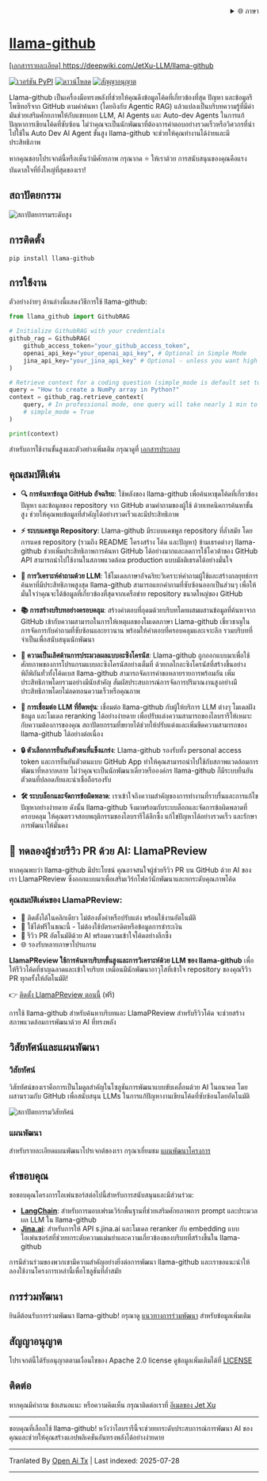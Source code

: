 
<div align="right">
  <details>
    <summary >🌐 ภาษา</summary>
    <div>
      <div align="center">
        <a href="https://openaitx.github.io/view.html?user=JetXu-LLM&project=llama-github&lang=en">English</a>
        | <a href="https://openaitx.github.io/view.html?user=JetXu-LLM&project=llama-github&lang=zh-CN">简体中文</a>
        | <a href="https://openaitx.github.io/view.html?user=JetXu-LLM&project=llama-github&lang=zh-TW">繁體中文</a>
        | <a href="https://openaitx.github.io/view.html?user=JetXu-LLM&project=llama-github&lang=ja">日本語</a>
        | <a href="https://openaitx.github.io/view.html?user=JetXu-LLM&project=llama-github&lang=ko">한국어</a>
        | <a href="https://openaitx.github.io/view.html?user=JetXu-LLM&project=llama-github&lang=hi">हिन्दी</a>
        | <a href="https://openaitx.github.io/view.html?user=JetXu-LLM&project=llama-github&lang=th">ไทย</a>
        | <a href="https://openaitx.github.io/view.html?user=JetXu-LLM&project=llama-github&lang=fr">Français</a>
        | <a href="https://openaitx.github.io/view.html?user=JetXu-LLM&project=llama-github&lang=de">Deutsch</a>
        | <a href="https://openaitx.github.io/view.html?user=JetXu-LLM&project=llama-github&lang=es">Español</a>
        | <a href="https://openaitx.github.io/view.html?user=JetXu-LLM&project=llama-github&lang=it">Italiano</a>
        | <a href="https://openaitx.github.io/view.html?user=JetXu-LLM&project=llama-github&lang=ru">Русский</a>
        | <a href="https://openaitx.github.io/view.html?user=JetXu-LLM&project=llama-github&lang=pt">Português</a>
        | <a href="https://openaitx.github.io/view.html?user=JetXu-LLM&project=llama-github&lang=nl">Nederlands</a>
        | <a href="https://openaitx.github.io/view.html?user=JetXu-LLM&project=llama-github&lang=pl">Polski</a>
        | <a href="https://openaitx.github.io/view.html?user=JetXu-LLM&project=llama-github&lang=ar">العربية</a>
        | <a href="https://openaitx.github.io/view.html?user=JetXu-LLM&project=llama-github&lang=fa">فارسی</a>
        | <a href="https://openaitx.github.io/view.html?user=JetXu-LLM&project=llama-github&lang=tr">Türkçe</a>
        | <a href="https://openaitx.github.io/view.html?user=JetXu-LLM&project=llama-github&lang=vi">Tiếng Việt</a>
        | <a href="https://openaitx.github.io/view.html?user=JetXu-LLM&project=llama-github&lang=id">Bahasa Indonesia</a>
        | <a href="https://openaitx.github.io/view.html?user=JetXu-LLM&project=llama-github&lang=as">অসমীয়া</
      </div>
    </div>
  </details>
</div>

# llama-github

[เอกสารรายละเอียด] https://deepwiki.com/JetXu-LLM/llama-github

[![เวอร์ชัน PyPI](https://badge.fury.io/py/llama-github.svg)](https://badge.fury.io/py/llama-github)
[![ดาวน์โหลด](https://static.pepy.tech/badge/Llama-github)](https://pepy.tech/project/Llama-github)
[![สัญญาอนุญาต](https://img.shields.io/badge/License-Apache%202.0-blue.svg)](https://opensource.org/licenses/Apache-2.0)

Llama-github เป็นเครื่องมือทรงพลังที่ช่วยให้คุณดึงข้อมูลโค้ดที่เกี่ยวข้องที่สุด ปัญหา และข้อมูลรีโพซิทอรีจาก GitHub ตามคำค้นหา (โดยอิงกับ Agentic RAG) แล้วแปลงเป็นบริบทความรู้ที่มีค่า มันช่วยเสริมศักยภาพให้กับแชทบอท LLM, AI Agents และ Auto-dev Agents ในการแก้ปัญหาการเขียนโค้ดที่ซับซ้อน ไม่ว่าคุณจะเป็นนักพัฒนาที่ต้องการคำตอบอย่างรวดเร็วหรือวิศวกรที่นำไปใช้ใน Auto Dev AI Agent ขั้นสูง llama-github จะช่วยให้คุณทำงานได้ง่ายและมีประสิทธิภาพ

หากคุณชอบโปรเจกต์นี้หรือเห็นว่ามีศักยภาพ กรุณากด ⭐️ ให้เราด้วย การสนับสนุนของคุณคือแรงบันดาลใจที่ยิ่งใหญ่ที่สุดของเรา!

## สถาปัตยกรรม
![สถาปัตยกรรมระดับสูง](https://raw.githubusercontent.com/JetXu-LLM/llama-github/main/./docs/high_level_architecture.drawio.svg)

## การติดตั้ง
```
pip install llama-github
```

## การใช้งาน

ตัวอย่างง่ายๆ ด้านล่างนี้แสดงวิธีการใช้ llama-github:

```python
from llama_github import GithubRAG

# Initialize GithubRAG with your credentials
github_rag = GithubRAG(
    github_access_token="your_github_access_token", 
    openai_api_key="your_openai_api_key", # Optional in Simple Mode
    jina_api_key="your_jina_api_key" # Optional - unless you want high concurrency production deployment (s.jina.ai API will be used in llama-github)
)

# Retrieve context for a coding question (simple_mode is default set to False)
query = "How to create a NumPy array in Python?"
context = github_rag.retrieve_context(
    query, # In professional mode, one query will take nearly 1 min to generate final contexts. You could set log level to INFO to monitor the retrieval progress
    # simple_mode = True
)

print(context)
```
สำหรับการใช้งานขั้นสูงและตัวอย่างเพิ่มเติม กรุณาดูที่ [เอกสารประกอบ](https://raw.githubusercontent.com/JetXu-LLM/llama-github/main/docs/usage.md)

## คุณสมบัติเด่น

- **🔍 การค้นหาข้อมูล GitHub อัจฉริยะ**: ใช้พลังของ llama-github เพื่อค้นหาชุดโค้ดที่เกี่ยวข้อง ปัญหา และข้อมูลของ repository จาก GitHub ตามคำถามของผู้ใช้ ด้วยเทคนิคการค้นหาขั้นสูง ช่วยให้คุณพบข้อมูลที่สำคัญได้อย่างรวดเร็วและมีประสิทธิภาพ

- **⚡ ระบบแคชพูล Repository**: Llama-github มีระบบแคชพูล repository ที่ล้ำสมัย โดยการแคช repository (รวมถึง README โครงสร้าง โค้ด และปัญหา) ข้ามเธรดต่างๆ llama-github ช่วยเพิ่มประสิทธิภาพการค้นหา GitHub ได้อย่างมากและลดการใช้โควต้าของ GitHub API สามารถนำไปใช้งานในสภาพแวดล้อม production แบบมัลติเธรดได้อย่างมั่นใจ

- **🧠 การวิเคราะห์คำถามด้วย LLM**: ใช้โมเดลภาษาอัจฉริยะวิเคราะห์คำถามผู้ใช้และสร้างกลยุทธ์การค้นหาที่มีประสิทธิภาพสูงสุด llama-github สามารถแยกคำถามที่ซับซ้อนออกเป็นส่วนๆ เพื่อให้มั่นใจว่าคุณจะได้ข้อมูลที่เกี่ยวข้องที่สุดจากเครือข่าย repository ขนาดใหญ่ของ GitHub

- **📚 การสร้างบริบทอย่างครอบคลุม**: สร้างคำตอบที่อุดมด้วยบริบทโดยผสมผสานข้อมูลที่ค้นหาจาก GitHub เข้ากับความสามารถในการให้เหตุผลของโมเดลภาษา Llama-github เชี่ยวชาญในการจัดการกับคำถามที่ซับซ้อนและยาวนาน พร้อมให้คำตอบที่ครอบคลุมและเจาะลึก รวมบริบทที่จำเป็นเพื่อสนับสนุนนักพัฒนา

- **🚀 ความเป็นเลิศด้านการประมวลผลแบบอะซิงโครนัส**: Llama-github ถูกออกแบบมาเพื่อใช้ศักยภาพของการโปรแกรมแบบอะซิงโครนัสอย่างเต็มที่ ด้วยกลไกอะซิงโครนัสที่สร้างขึ้นอย่างพิถีพิถันทั่วทั้งโค้ดเบส llama-github สามารถจัดการคำขอหลายรายการพร้อมกัน เพิ่มประสิทธิภาพโดยรวมอย่างมีนัยสำคัญ สัมผัสประสบการณ์การจัดการปริมาณงานสูงอย่างมีประสิทธิภาพโดยไม่ลดทอนความเร็วหรือคุณภาพ

- **🔧 การเชื่อมต่อ LLM ที่ยืดหยุ่น**: เชื่อมต่อ llama-github กับผู้ให้บริการ LLM ต่างๆ โมเดลฝังข้อมูล และโมเดล reranking ได้อย่างง่ายดาย เพื่อปรับแต่งความสามารถของไลบรารีให้เหมาะกับความต้องการของคุณ สถาปัตยกรรมที่ขยายได้ช่วยให้ปรับแต่งและเพิ่มขีดความสามารถของ llama-github ได้อย่างต่อเนื่อง

- **🔒 ตัวเลือกการยืนยันตัวตนที่แข็งแกร่ง**: Llama-github รองรับทั้ง personal access token และการยืนยันตัวตนแบบ GitHub App ทำให้คุณสามารถนำไปใช้กับสภาพแวดล้อมการพัฒนาที่หลากหลาย ไม่ว่าคุณจะเป็นนักพัฒนาเดี่ยวหรือองค์กร llama-github ก็มีระบบยืนยันตัวตนที่ปลอดภัยและน่าเชื่อถือรองรับ

- **🛠️ ระบบล็อกและจัดการข้อผิดพลาด**: เราเข้าใจถึงความสำคัญของการทำงานที่ราบรื่นและการแก้ไขปัญหาอย่างง่ายดาย ดังนั้น llama-github จึงมาพร้อมกับระบบล็อกและจัดการข้อผิดพลาดที่ครอบคลุม ให้คุณตรวจสอบพฤติกรรมของไลบรารีได้ลึกซึ้ง แก้ไขปัญหาได้อย่างรวดเร็ว และรักษาการพัฒนาให้มั่นคง

## 🤖 ทดลองผู้ช่วยรีวิว PR ด้วย AI: LlamaPReview

หากคุณพบว่า llama-github มีประโยชน์ คุณอาจสนใจผู้ช่วยรีวิว PR บน GitHub ด้วย AI ของเรา LlamaPReview ซึ่งออกแบบมาเพื่อเสริมเวิร์กโฟลว์นักพัฒนาและยกระดับคุณภาพโค้ด

### คุณสมบัติเด่นของ LlamaPReview:
- 🚀 ติดตั้งได้ในคลิกเดียว ไม่ต้องตั้งค่าหรือปรับแต่ง พร้อมใช้งานอัตโนมัติ
- 💯 ใช้ได้ฟรีในขณะนี้ - ไม่ต้องใช้บัตรเครดิตหรือข้อมูลการชำระเงิน
- 🧠 รีวิว PR อัตโนมัติด้วย AI พร้อมความเข้าใจโค้ดอย่างลึกซึ้ง
- 🌐 รองรับหลายภาษาโปรแกรม

**LlamaPReview ใช้การค้นหาบริบทขั้นสูงและการวิเคราะห์ด้วย LLM ของ llama-github** เพื่อให้รีวิวโค้ดที่ชาญฉลาดและเข้าใจบริบท เหมือนมีนักพัฒนาอาวุโสที่เข้าใจ repository ของคุณรีวิว PR ทุกครั้งให้อัตโนมัติ!

👉 [ติดตั้ง LlamaPReview ตอนนี้](https://github.com/marketplace/llamapreview/) (ฟรี)

การใช้ llama-github สำหรับค้นหาบริบทและ LlamaPReview สำหรับรีวิวโค้ด จะช่วยสร้างสภาพแวดล้อมการพัฒนาด้วย AI ที่ทรงพลัง

## วิสัยทัศน์และแผนพัฒนา

### วิสัยทัศน์

วิสัยทัศน์ของเราคือการเป็นโมดูลสำคัญในโซลูชันการพัฒนาแบบขับเคลื่อนด้วย AI ในอนาคต โดยผสานรวมกับ GitHub เพื่อสนับสนุน LLMs ในการแก้ปัญหางานเขียนโค้ดที่ซับซ้อนโดยอัตโนมัติ

![สถาปัตยกรรมวิสัยทัศน์](https://raw.githubusercontent.com/JetXu-LLM/llama-github/main/./docs/vision.drawio.svg)

### แผนพัฒนา

สำหรับรายละเอียดแผนพัฒนาโปรเจกต์ของเรา กรุณาเยี่ยมชม [แผนพัฒนาโครงการ](https://github.com/users/JetXu-LLM/projects/2)

## คำขอบคุณ

ขอขอบคุณโครงการโอเพ่นซอร์สต่อไปนี้สำหรับการสนับสนุนและมีส่วนร่วม:

- **[LangChain](https://github.com/langchain-ai/langchain)**: สำหรับการมอบเฟรมเวิร์กพื้นฐานที่ช่วยเสริมศักยภาพการ prompt และประมวลผล LLM ใน llama-github
- **[Jina.ai](https://github.com/jina-ai/reader)**: สำหรับการให้ API s.jina.ai และโมเดล reranker กับ embedding แบบโอเพ่นซอร์สที่ช่วยยกระดับความแม่นยำและความเกี่ยวข้องของบริบทที่สร้างขึ้นใน llama-github

การมีส่วนร่วมของพวกเขามีความสำคัญอย่างยิ่งต่อการพัฒนา llama-github และเราขอแนะนำให้ลองใช้งานโครงการเหล่านี้เพื่อโซลูชันที่ล้ำสมัย

## การร่วมพัฒนา

ยินดีต้อนรับการร่วมพัฒนา llama-github! กรุณาดู [แนวทางการร่วมพัฒนา](https://raw.githubusercontent.com/JetXu-LLM/llama-github/main/CONTRIBUTING.md) สำหรับข้อมูลเพิ่มเติม

## สัญญาอนุญาต

โปรเจกต์นี้ได้รับอนุญาตตามเงื่อนไขของ Apache 2.0 license ดูข้อมูลเพิ่มเติมได้ที่ [LICENSE](LICENSE)

## ติดต่อ

หากคุณมีคำถาม ข้อเสนอแนะ หรือความคิดเห็น กรุณาติดต่อเราที่ [อีเมลของ Jet Xu](https://raw.githubusercontent.com/JetXu-LLM/llama-github/main/mailto:Voldemort.xu@foxmail.com)

---

ขอบคุณที่เลือกใช้ llama-github! หวังว่าไลบรารีนี้จะช่วยยกระดับประสบการณ์การพัฒนา AI ของคุณและช่วยให้คุณสร้างแอปพลิเคชันอันทรงพลังได้อย่างง่ายดาย



---

Tranlated By [Open Ai Tx](https://github.com/OpenAiTx/OpenAiTx) | Last indexed: 2025-07-28

---